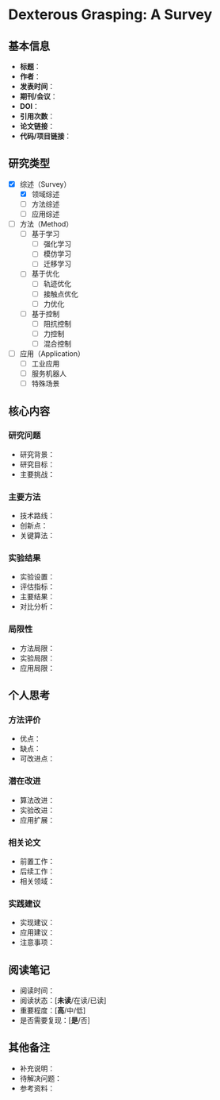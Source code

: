 # Dexterous Grasping: A Survey

## 基本信息
- **标题**：
- **作者**：
- **发表时间**：
- **期刊/会议**：
- **DOI**：
- **引用次数**：
- **论文链接**：
- **代码/项目链接**：

## 研究类型
<!-- 使用 [x] 表示勾选，[ ] 表示未勾选 -->
- [x] 综述（Survey）
  - [x] 领域综述
  - [ ] 方法综述
  - [ ] 应用综述
- [ ] 方法（Method）
  - [ ] 基于学习
    - [ ] 强化学习
    - [ ] 模仿学习
    - [ ] 迁移学习
  - [ ] 基于优化
    - [ ] 轨迹优化
    - [ ] 接触点优化
    - [ ] 力优化
  - [ ] 基于控制
    - [ ] 阻抗控制
    - [ ] 力控制
    - [ ] 混合控制
- [ ] 应用（Application）
  - [ ] 工业应用
  - [ ] 服务机器人
  - [ ] 特殊场景

## 核心内容

### 研究问题
- 研究背景：
- 研究目标：
- 主要挑战：

### 主要方法
- 技术路线：
- 创新点：
- 关键算法：

### 实验结果
- 实验设置：
- 评估指标：
- 主要结果：
- 对比分析：

### 局限性
- 方法局限：
- 实验局限：
- 应用局限：

## 个人思考

### 方法评价
- 优点：
- 缺点：
- 可改进点：

### 潜在改进
- 算法改进：
- 实验改进：
- 应用扩展：

### 相关论文
- 前置工作：
- 后续工作：
- 相关领域：

### 实践建议
- 实现建议：
- 应用建议：
- 注意事项：

## 阅读笔记
- 阅读时间：
- 阅读状态：[**未读**/在读/已读]
- 重要程度：[**高**/中/低]
- 是否需要复现：[**是**/否]

## 其他备注
- 补充说明：
- 待解决问题：
- 参考资料： 